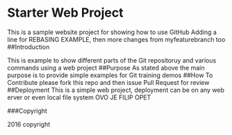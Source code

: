 # Starter Web Project
This is a sample website project for showing how to use GitHub
Adding a line for REBASING EXAMPLE, then more changes from myfeaturebranch too
##Introduction

This is example to show different parts of the Git repositoruy and various commands using a web project
##Purpose
As stated above the main purpose is to provide simple examples for Git training demos
##How To Contribute
please fork this repo and then issue Pull Request for review
##Deployment
This is a simple web project, deployment can be on any web erver or even local file system
OVO JE FILIP OPET

###Copyright

2016 copyright